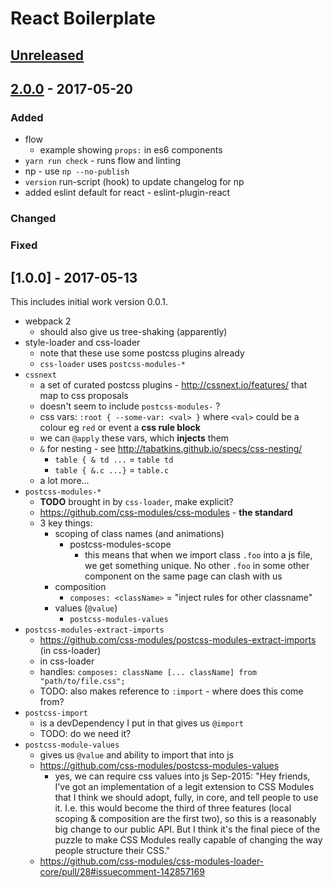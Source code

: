 # React Boilerplate

## [Unreleased]

## [2.0.0] - 2017-05-20

### Added

- flow
  - example showing `props:` in es6 components
- `yarn run check` - runs flow and linting
- np - use `np --no-publish`
- `version` run-script (hook) to update changelog for np
- added eslint default for react - eslint-plugin-react

### Changed


### Fixed

## [1.0.0] - 2017-05-13

This includes initial work version 0.0.1.

- webpack 2
  - should also give us tree-shaking (apparently)
- style-loader and css-loader
  - note that these use some postcss plugins already
  - `css-loader` uses `postcss-modules-*`
- `cssnext`
  - a set of curated postcss plugins - http://cssnext.io/features/
    that map to css proposals
  - doesn't seem to include `postcss-modules-` ?
  - css vars: `:root { --some-var: <val> }` where `<val>` could
    be a colour eg `red` or event a **css rule block**
  - we can `@apply` these vars, which **injects** them
  - `&` for nesting - see http://tabatkins.github.io/specs/css-nesting/
    - `table { & td ...` = `table td`
    - `table { &.c ...}` = `table.c`
  - a lot more...
- `postcss-modules-*`
  - **TODO** brought in by `css-loader`, make explicit?
  - https://github.com/css-modules/css-modules - **the standard**
  - 3 key things:
    - scoping of class names (and animations)
      - postcss-modules-scope
        - this means that when we import class `.foo` into a js file,
          we get something unique.  No other `.foo` in some other component
          on the same page can clash with us
    - composition
      - `composes: <className>` = "inject rules for other classname"
    - values (`@value`)
      - `postcss-modules-values`
- `postcss-modules-extract-imports`
  - https://github.com/css-modules/postcss-modules-extract-imports (in css-loader)
  - in css-loader
  - handles: `composes: className [... className] from "path/to/file.css";`
  - TODO: also makes reference to `:import` - where does this come from?
- `postcss-import`
  - is a devDependency I put in that gives us `@import`
  - TODO: do we need it?
- `postcss-module-values`
  - gives us `@value` and ability to import that into js
  - https://github.com/css-modules/postcss-modules-values
    - yes, we can require css values into js
    Sep-2015:
    "Hey friends, I've got an implementation of a legit extension to
    CSS Modules that I think we should adopt, fully, in core, and tell
    people to use it. I.e. this would become the third of three
    features (local scoping & composition are the first two), so this
    is a reasonably big change to our public API.
    But I think it's the final piece of the puzzle to make CSS Modules
    really capable of changing the way people structure their CSS."
  - https://github.com/css-modules/css-modules-loader-core/pull/28#issuecomment-142857169



[Unreleased]: https://github.com/danielbush/react-boilerplate/compare/v2.0.0...HEAD
[2.0.0]: https://github.com/danielbush/react-boilerplate/tree/v2.0.0
